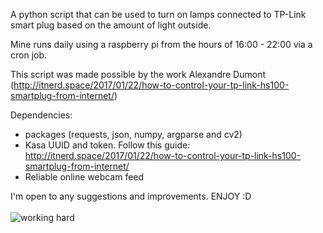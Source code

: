A python script that can be used to turn on lamps connected to TP-Link smart plug based on the amount of light outside.

Mine runs daily using a raspberry pi from the hours of 16:00 - 22:00 via a cron job. 

This script was made possible by the work Alexandre Dumont (http://itnerd.space/2017/01/22/how-to-control-your-tp-link-hs100-smartplug-from-internet/)

Dependencies:
  - packages (requests, json, numpy, argparse and cv2)
  - Kasa UUID and token. Follow this guide: http://itnerd.space/2017/01/22/how-to-control-your-tp-link-hs100-smartplug-from-internet/
  - Reliable online webcam feed


I'm open to any suggestions and improvements. ENJOY :D <br><br>
<img src="https://thumbs.gfycat.com/ConfusedScrawnyDoctorfish-size_restricted.gif" alt="working hard">
